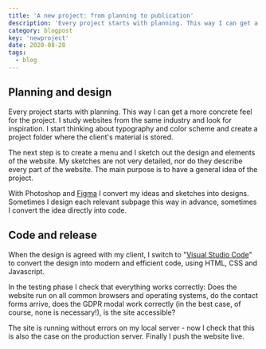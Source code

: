 ```yaml
---
title: 'A new project: from planning to publication'
description: 'Every project starts with planning. This way I can get a more concrete feel for the project. I study websites from the same industry and look for inspiration.'
category: blogpost
key: 'newproject'
date: 2020-08-28
tags:
  - blog
---
```


## Planning and design

Every project starts with planning. This way I can get a more concrete feel for the project. I study websites from the same industry and look for inspiration. I start thinking about typography and color scheme and create a project folder where the client's material is stored.

The next step is to create a menu and I sketch out the design and elements of the website. My sketches are not very detailed, nor do they describe every part of the website. The main purpose is to have a general idea of the project.

With Photoshop and [Figma](https://www.figma.com/) I convert my ideas and sketches into designs. Sometimes I design each relevant subpage this way in advance, sometimes I convert the idea directly into code.

## Code and release

When the design is agreed with my client, I switch to "[Visual Studio Code](https://code.visualstudio.com/)" to convert the design into modern and efficient code, using HTML, CSS and Javascript.

In the testing phase I check that everything works correctly: Does the website run on all common browsers and operating systems, do the contact forms arrive, does the GDPR modal work correctly (in the best case, of course, none is necessary!), is the site accessible?

The site is running without errors on my local server - now I check that this is also the case on the production server. Finally I push the website live.
